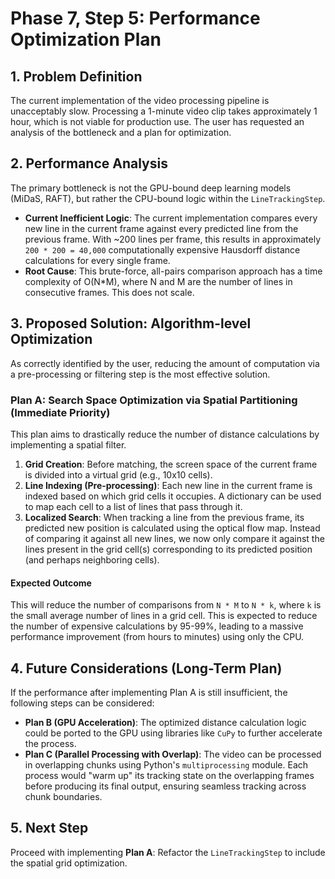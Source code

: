 # Phase 7, Step 5: Performance Optimization Plan

## 1. Problem Definition

The current implementation of the video processing pipeline is unacceptably slow. Processing a 1-minute video clip takes approximately 1 hour, which is not viable for production use. The user has requested an analysis of the bottleneck and a plan for optimization.

## 2. Performance Analysis

The primary bottleneck is not the GPU-bound deep learning models (MiDaS, RAFT), but rather the CPU-bound logic within the `LineTrackingStep`.

- **Current Inefficient Logic**: The current implementation compares every new line in the current frame against every predicted line from the previous frame. With ~200 lines per frame, this results in approximately `200 * 200 = 40,000` computationally expensive Hausdorff distance calculations for every single frame.
- **Root Cause**: This brute-force, all-pairs comparison approach has a time complexity of O(N*M), where N and M are the number of lines in consecutive frames. This does not scale.

## 3. Proposed Solution: Algorithm-level Optimization

As correctly identified by the user, reducing the amount of computation via a pre-processing or filtering step is the most effective solution.

### Plan A: Search Space Optimization via Spatial Partitioning (Immediate Priority)

This plan aims to drastically reduce the number of distance calculations by implementing a spatial filter.

1.  **Grid Creation**: Before matching, the screen space of the current frame is divided into a virtual grid (e.g., 10x10 cells).
2.  **Line Indexing (Pre-processing)**: Each new line in the current frame is indexed based on which grid cells it occupies. A dictionary can be used to map each cell to a list of lines that pass through it.
3.  **Localized Search**: When tracking a line from the previous frame, its predicted new position is calculated using the optical flow map. Instead of comparing it against all new lines, we now only compare it against the lines present in the grid cell(s) corresponding to its predicted position (and perhaps neighboring cells).

#### Expected Outcome

This will reduce the number of comparisons from `N * M` to `N * k`, where `k` is the small average number of lines in a grid cell. This is expected to reduce the number of expensive calculations by 95-99%, leading to a massive performance improvement (from hours to minutes) using only the CPU.

## 4. Future Considerations (Long-Term Plan)

If the performance after implementing Plan A is still insufficient, the following steps can be considered:

-   **Plan B (GPU Acceleration)**: The optimized distance calculation logic could be ported to the GPU using libraries like `CuPy` to further accelerate the process.
-   **Plan C (Parallel Processing with Overlap)**: The video can be processed in overlapping chunks using Python's `multiprocessing` module. Each process would "warm up" its tracking state on the overlapping frames before producing its final output, ensuring seamless tracking across chunk boundaries.

## 5. Next Step

Proceed with implementing **Plan A**: Refactor the `LineTrackingStep` to include the spatial grid optimization.
